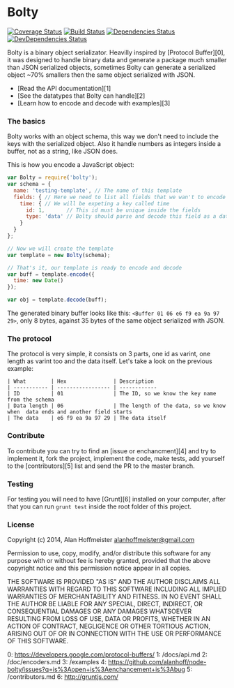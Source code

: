 # Bolty
[![Coverage Status](https://img.shields.io/coveralls/alanhoff/node-bolty.svg)](https://coveralls.io/r/alanhoff/node-bolty)
[![Build Status](https://secure.travis-ci.org/alanhoff/node-bolty.png)](https://travis-ci.org/alanhoff/node-bolty)
[![Dependencies Status](https://david-dm.org/alanhoff/node-bolty.png)](https://david-dm.org/alanhoff/node-bolty)
[![DevDependencies Status](https://david-dm.org/alanhoff/node-bolty/dev-status.png)](https://davhttps://developers.google.com/protocol-buffers/id-dm.org/alanhoff/node-bolty)

Bolty is a binary object serializator. Heavilly inspired by [Protocol Buffer][0],
it was designed to handle binary data and generate a package much smaller than
JSON serialized objects, sometimes Bolty can generate a serialized object
~70% smallers then the same object serialized with JSON.

* [Read the API documentation][1]
* [See the datatypes that Bolty can handle][2]
* [Learn how to encode and decode with examples][3]

### The basics

Bolty works with an object schema, this way we don't need to include the keys
with the serialized object. Also it handle numbers as integers inside a buffer,
not as a string, like JSON does.

This is how you encode a JavaScript object:
```javascript
var Bolty = require('bolty');
var schema = {
  name: 'testing-template', // The name of this template
  fields: { // Here we need to list all fields that we wan't to encode
    time: { // We will be expeting a key called time
      id: 1,       // This id must be unique inside the fields
      type: 'data' // Bolty should parse and decode this field as a date
    }
  }
};

// Now we will create the template
var template = new Bolty(schema);

// That's it, our template is ready to encode and decode
var buff = template.encode({
  time: new Date()
});

var obj = template.decode(buff);
```

The generated binary buffer looks like this: `<Buffer 01 06 e6 f9 ea 9a 97 29>`,
only 8 bytes, against 35 bytes of the same object serialized with JSON.

### The protocol

The protocol is very simple, it consists on 3 parts, one id as varint, one
length as varint too and the data itself. Let's take a look on the previous
example:

```
| What        | Hex               | Description
| ----------- | ----------------- | ------------
| ID          | 01                | The ID, so we know the key name from the schema
| Data length | 06                | The length of the data, so we know when  data ends and another field starts
| The data    | e6 f9 ea 9a 97 29 | The data itself
```

### Contribute

To contribute you can try to find an [issue or enchancment][4] and try to
implement it, fork the project, implement the code, make tests, add yourself
to the [contributors][5] list and send the PR to the master branch.

### Testing

For testing you will need to have [Grunt][6] installed on your computer, after
that you can run `grunt test` inside the root folder of this project.

### License

Copyright (c) 2014, Alan Hoffmeister <alanhoffmeister@gmail.com>

Permission to use, copy, modify, and/or distribute this software for any purpose
with or without fee is hereby granted, provided that the above copyright notice
and this permission notice appear in all copies.

THE SOFTWARE IS PROVIDED "AS IS" AND THE AUTHOR DISCLAIMS ALL WARRANTIES WITH
REGARD TO THIS SOFTWARE INCLUDING ALL IMPLIED WARRANTIES OF MERCHANTABILITY AND
FITNESS. IN NO EVENT SHALL THE AUTHOR BE LIABLE FOR ANY SPECIAL, DIRECT,
INDIRECT, OR CONSEQUENTIAL DAMAGES OR ANY DAMAGES WHATSOEVER RESULTING FROM LOSS
OF USE, DATA OR PROFITS, WHETHER IN AN ACTION OF CONTRACT, NEGLIGENCE OR OTHER
TORTIOUS ACTION, ARISING OUT OF OR IN CONNECTION WITH THE USE OR PERFORMANCE OF
THIS SOFTWARE.

0: https://developers.google.com/protocol-buffers/
1: /docs/api.md
2: /doc/encoders.md
3: /examples
4: https://github.com/alanhoff/node-bolty/issues?q=is%3Aopen+is%3Aenchancement+is%3Abug
5: /contributors.md
6: http://gruntjs.com/
